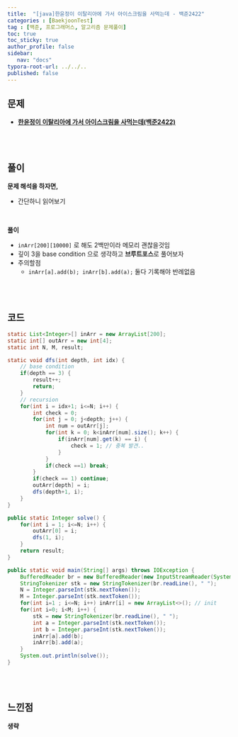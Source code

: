 ```yaml
---
title:  "[java]한윤정이 이탈리아에 가서 아이스크림을 사먹는데 - 백준2422"
categories : [BaekjoonTest]
tag : [백준, 프로그래머스, 알고리즘 문제풀이]
toc: true
toc_sticky: true
author_profile: false
sidebar:
   nav: "docs"
typora-root-url: ../../..
published: false
---
```




## 문제

* **[한윤정이 이탈리아에 가서 아이스크림을 사먹는데(백준2422)](https://www.acmicpc.net/problem/2422)**

<br><br>

## 풀이

**문제 해석을 하자면,**

* 간단하니 읽어보기


<br>

**풀이**

* `inArr[200][10000]` 로 해도 2백만이라 메모리 괜찮을것임
* 깊이 3을 base condition 으로 생각하고 **브루트포스**로 풀어보자
* 주의할점
  * `inArr[a].add(b); inArr[b].add(a);` 둘다 기록해야 반례없음


<br><br>

## 코드

```java
static List<Integer>[] inArr = new ArrayList[200];
static int[] outArr = new int[4];
static int N, M, result;

static void dfs(int depth, int idx) {
    // base condition
    if(depth == 3) {
        result++;
        return;
    }
    // recursion
    for(int i = idx+1; i<=N; i++) {
        int check = 0;
        for(int j = 0; j<depth; j++) {
            int num = outArr[j];
            for(int k = 0; k<inArr[num].size(); k++) {
                if(inArr[num].get(k) == i) {
                    check = 1; // 중복 발견..
                }
            }
            if(check ==1) break;
        }
        if(check == 1) continue;
        outArr[depth] = i;
        dfs(depth+1, i);
    }
}

public static Integer solve() {
    for(int i = 1; i<=N; i++) {
        outArr[0] = i;
        dfs(1, i);
    }
    return result;
}

public static void main(String[] args) throws IOException {
    BufferedReader br = new BufferedReader(new InputStreamReader(System.in));
    StringTokenizer stk = new StringTokenizer(br.readLine(), " ");
    N = Integer.parseInt(stk.nextToken());
    M = Integer.parseInt(stk.nextToken());
    for(int i=1 ; i<=N; i++) inArr[i] = new ArrayList<>(); // init
    for(int i=0; i<M; i++) {
        stk = new StringTokenizer(br.readLine(), " ");
        int a = Integer.parseInt(stk.nextToken());
        int b = Integer.parseInt(stk.nextToken());
        inArr[a].add(b);
        inArr[b].add(a);
    }
    System.out.println(solve());
}
```

<br>**<br>**

## **느낀점**

**생략**
